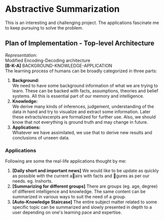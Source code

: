 # Abstractive Summarization

This is an interesting and challenging project. The applications fascinate me to keep pursuing to solve the problem.



## Plan of Implementation - Top-level Architecture
*Representation*: <br>
Modified Encoding-Decoding architecture <br>
**[B-K-A]** BACKGROUND-KNOWLEDGE-APPLICATION <br>
The learning process of humans can be broadly categorized
in three parts:
1. **Background:**  
We need to have some background
information of what we are trying to learn. These can
be backed with facts, assumptions, theories and belief
systems. All this is essential part of our memory and
intelligence.  
2. **Knowledge:**  
We derive many kinds of inferences,
judgement, understanding of the data in hand and try
to visualize and extract some information. Later these
extracts/excerpts are formalized for further use. Also,
we should know that not everything is ground truth and
may change in future.  
3. **Applications:**  
Whatever we have assimilated, we use
that to derive new results and conclusions of unseen
data.



### Applications
Following are some the real-life applications thought by me:
1. **[Daily short and important news]** We would like to be update as
quickly as possible with the current aairs with facts
and gures as per our needs. eg. Inshorts. 
2. **[Summarizing for different groups]** There are groups
(eg. age, degree) of different intelligence and
knowledge. The same content can be summarized in
various ways to suit the need of a group.
3. **[Auto-Knowledge Staircase]** The entire subject matter related to some specific topic can be summarized and slowly presented in depth to a user depending on one's learning pace and expertise.